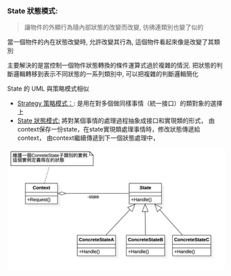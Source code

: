 ### State 狀態模式:
> 讓物件的外顯行為隨內部狀態的改變而改變, 彷彿連類別也變了似的

當一個物件的內在狀態改變時, 允許改變其行為,
這個物件看起來像是改變了其類別

主要解決的是當控制一個物件狀態轉換的條件運算式過於複雜的情況.
把狀態的判斷邏輯轉移到表示不同狀態的一系列類別中,
可以把複雜的判斷邏輯簡化

State 的 UML 與策略模式相似
* [Strategy 策略模式：](https://github.com/kimi0230/DesignPatternGolang/tree/master/Strategy): 
    是用在對多個做同樣事情（統一接口）的類對象的選擇上
* [State 狀態模式:](https://github.com/kimi0230/DesignPatternGolang/tree/master/State)
    將對某個事情的處理過程抽象成接口和實現類的形式，
    由context保存一份state，在state實現類處理事情時，修改狀態傳遞給context， 由context繼續傳遞到下一個狀態處理中，

![UML](https://github.com/kimi0230/DesignPatternGolang/blob/master/UML/State.png?raw=true)